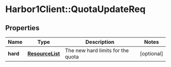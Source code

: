 # Harbor1Client::QuotaUpdateReq

## Properties
Name | Type | Description | Notes
------------ | ------------- | ------------- | -------------
**hard** | [**ResourceList**](ResourceList.md) | The new hard limits for the quota | [optional] 


